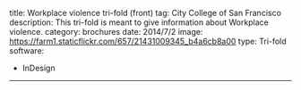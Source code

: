 title: Workplace violence tri-fold (front)
tag: City College of San Francisco
description: This tri-fold is meant to give information about Workplace violence.
category: brochures
date: 2014/7/2
image: https://farm1.staticflickr.com/657/21431009345_b4a6cb8a00
type: Tri-fold
software:
- InDesign
---